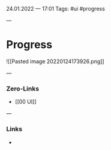 24.01.2022 — 17:01
Tags: #ui #progress

—
# Progress

![[Pasted image 20220124173926.png]]

—
### Zero-Links
- [[00 UI]]

—
### Links
- 